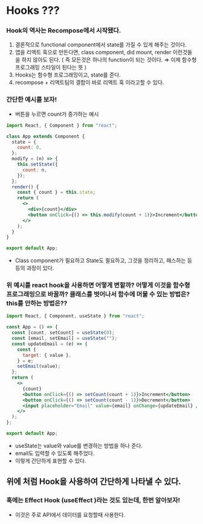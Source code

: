 # Hooks ???

### Hook의 역사는 Recompose에서 시작됐다.

1. 결론적으로 functional component에서 state를 가질 수 있게 해주는 것이다.
2. 앱을 리액트 훅으로 만든다면, class component, did mount, render 이런것들을 하지 않아도 된다. ( 즉 모든것은 하나의 function이 되는 것이다. ⇒ 이제 함수형 프로그래밍 스타일이 된다는 뜻 )
3. Hooks는 함수형 프로그래밍이고, state를 준다.
4. recompose + 리액트팀의 결합이 바로 리액트 훅 이라고할 수 있다.

### 간단한 예시를 보자!

- 버튼을 누르면 count가 증가하는 예시

```jsx
import React, { Component } from "react";

class App extends Component {
  state = {
    count: 0,
  };
  modify = (n) => {
    this.setState({
      count: n,
    });
  };
  render() {
    const { count } = this.state;
    return (
      <>
        <div>{count}</div>
        <button onClick={() => this.modify(count + 1)}>Increment</button>
      </>
    );
  }
}

export default App;
```

- Class component가 필요하고 State도 필요하고, 그것을 정리하고, 패스하는 등등의 과정이 있다.

### 위 예시를 react hook을 사용하면 어떻게 변할까? 어떻게 이것을 함수형 프로그래밍으로 바꿀까? 클래스를 벗어나서 함수에 머물 수 있는 방법은? this를 안하는 방법은??

```jsx
import React, { Component, useState } from "react";

const App = () => {
  const [count, setCount] = useState(0);
  const [email, setEmail] = useState("");
  const updateEmail = (e) => {
    const {
      target: { value },
    } = e;
    setEmail(value);
  };
  return (
    <>
      {count}
      <button onClick={() => setCount(count + 1)}>Increment</button>
      <button onClick={() => setCount(count - 1)}>Decrement</button>
      <input placeholder="Email" value={email} onChange={updateEmail} />
    </>
  );
};

export default App;
```

- useState는 value와 value를 변경하는 방법을 하나 준다.
- email도 입력할 수 있도록 해주었다.
- 이렇게 간단하게 표현할 수 있다.

## 위에 처럼 Hook을 사용하여 간단하게 나타낼 수 있다.

### 훅에는 Effect Hook (useEffect )라는 것도 있는데, 한번 알아보자!

- 이것은 주로 API에서 데이터를 요청할때 사용한다.
